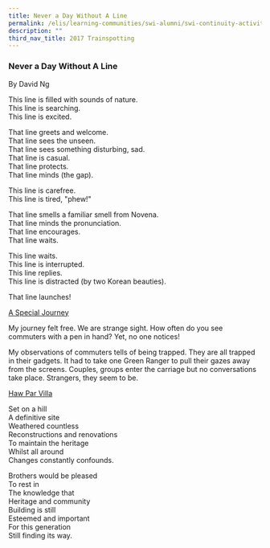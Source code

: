 ```yaml
---
title: Never a Day Without A Line
permalink: /elis/learning-communities/swi-alumni/swi-continuity-activities/never-a-day-without-a-line/
description: ""
third_nav_title: 2017 Trainspotting
---
```

### Never a Day Without A Line

By David Ng

This line is filled with sounds of nature.  <br>
This line is searching.   <br>
This line is excited. 

That line greets and welcome.   <br>
That line sees the unseen.   <br>
That line sees something disturbing, sad.   <br>
That line is casual.   <br>
That line protects.   <br>
That line minds (the gap).

This line is carefree.   <br>
This line is tired, "phew!"

That line smells a familiar smell from Novena.   <br>
That line minds the pronunciation.   <br>
That line encourages.   <br>
That line waits. 

This line waits.   <br>
This line is interrupted.   <br>
This line replies.   <br>
This line is distracted (by two Korean beauties).

That line launches!

<u>A Special Journey</u>

My journey felt free. We are strange sight. How often do you see commuters with a pen in hand? Yet, no one notices!

My observations of commuters tells of being trapped. They are all trapped in their gadgets. It had to take one Green Ranger to pull their gazes away from the screens. Couples, groups enter the carriage but no conversations take place. Strangers, they seem to be.

<u>Haw Par Villa</u>

Set on a hill  <br>
A definitive site  <br>
Weathered countless  <br>
Reconstructions and renovations  <br>
To maintain the heritage  <br>
Whilst all around  <br>
Changes constantly confounds.

Brothers would be pleased  <br>
To rest in  <br>
The knowledge that  <br>
Heritage and community  <br>
Building is still  <br>
Esteemed and important  <br>
For this generation  <br>
Still finding its way.